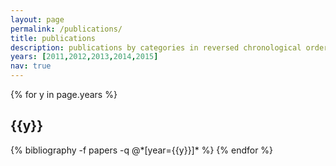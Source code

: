 ```yaml
---
layout: page
permalink: /publications/
title: publications
description: publications by categories in reversed chronological order. generated by jekyll-scholar.
years: [2011,2012,2013,2014,2015]
nav: true
---
```


<div class="publications">

{% for y in page.years %}
  <h2 class="year">{{y}}</h2>
  {% bibliography -f papers -q @*[year={{y}}]* %}
{% endfor %}

</div>
